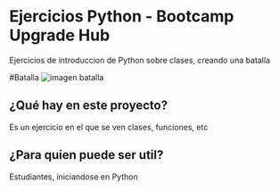 # Ejercicios Python - Bootcamp Upgrade Hub
 Ejercicios de introduccion de Python sobre clases, creando una batalla

#Batalla
![imagen batalla](https://www.revistafactum.com/wp-content/uploads/2016/06/batalla-e1466465782383.jpg)

## ¿Qué hay en este proyecto?
Es un ejercicio en el que se ven clases, funciones, etc

## ¿Para quien puede ser util?
Estudiantes, iniciandose en Python

